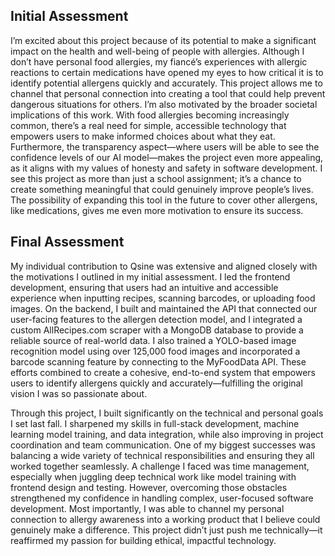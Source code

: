 ## Initial Assessment
I’m excited about this project because of its potential to make a significant impact on the health and well-being of people with allergies. Although I don’t have personal food allergies, my fiancé’s experiences with allergic reactions to certain medications have opened my eyes to how critical it is to identify potential allergens quickly and accurately. This project allows me to channel that personal connection into creating a tool that could help prevent dangerous situations for others. I’m also motivated by the broader societal implications of this work. With food allergies becoming increasingly common, there’s a real need for simple, accessible technology that empowers users to make informed choices about what they eat. Furthermore, the transparency aspect—where users will be able to see the confidence levels of our AI model—makes the project even more appealing, as it aligns with my values of honesty and safety in software development. I see this project as more than just a school assignment; it’s a chance to create something meaningful that could genuinely improve people’s lives. The possibility of expanding this tool in the future to cover other allergens, like medications, gives me even more motivation to ensure its success.

## Final Assessment
My individual contribution to Qsine was extensive and aligned closely with the motivations I outlined in my initial assessment. I led the frontend development, ensuring that users had an intuitive and accessible experience when inputting recipes, scanning barcodes, or uploading food images. On the backend, I built and maintained the API that connected our user-facing features to the allergen detection model, and I integrated a custom AllRecipes.com scraper with a MongoDB database to provide a reliable source of real-world data. I also trained a YOLO-based image recognition model using over 125,000 food images and incorporated a barcode scanning feature by connecting to the MyFoodData API. These efforts combined to create a cohesive, end-to-end system that empowers users to identify allergens quickly and accurately—fulfilling the original vision I was so passionate about.

Through this project, I built significantly on the technical and personal goals I set last fall. I sharpened my skills in full-stack development, machine learning model training, and data integration, while also improving in project coordination and team communication. One of my biggest successes was balancing a wide variety of technical responsibilities and ensuring they all worked together seamlessly. A challenge I faced was time management, especially when juggling deep technical work like model training with frontend design and testing. However, overcoming those obstacles strengthened my confidence in handling complex, user-focused software development. Most importantly, I was able to channel my personal connection to allergy awareness into a working product that I believe could genuinely make a difference. This project didn’t just push me technically—it reaffirmed my passion for building ethical, impactful technology.